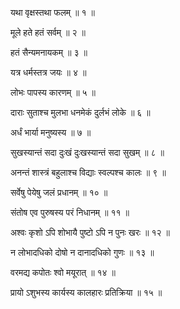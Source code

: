 यथा वृक्षस्तथा फलम्  ॥ १ ॥

मूले हते हतं सर्वम्  ॥ २ ॥

हतं सैन्यमनायकम्  ॥ ३ ॥

यत्र धर्मस्तत्र जयः  ॥ ४ ॥

लोभः पापस्य कारणम्  ॥ ५ ॥

दाराः सुताश्च मुलभा धनमेकं दुर्लभं लोके  ॥ ६ ॥

अर्धं भार्या मनुष्यस्य  ॥ ७ ॥

सुखस्यान्तं सदा दुःखं दुःखस्यान्तं सदा सुखम्  ॥ ८ ॥

अनन्तं शास्त्रं बहुलाश्च विद्याः स्वल्पश्च कालः  ॥ ९ ॥

सर्वेषु पेयेषु जलं प्रधानम्  ॥ १० ॥

संतोष एव पुरुषस्य परं निधानम्  ॥ ११ ॥

अश्वः कृशो ऽपि शोभायै पुष्टो ऽपि न पुनः खरः  ॥ १२ ॥

न लोभादधिको दोषो न दानादधिको गुणः  ॥ १३ ॥

वरमद्य कपोतः श्वो मयूरात्  ॥ १४ ॥

प्रायो ऽशुभस्य कार्यस्य कालहारः प्रतिक्रिया  ॥ १५ ॥